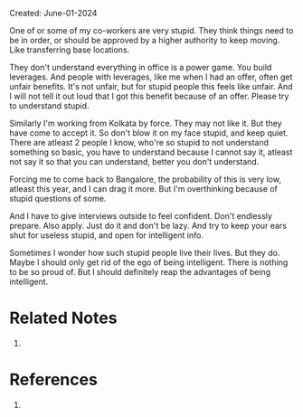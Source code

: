 Created: June-01-2024

One of or some of my co-workers are very stupid. They think things need to be in order, or should be approved by a higher authority to keep moving. Like transferring base locations.

They don't understand everything in office is a power game. You build leverages. And people with leverages, like me when I had an offer, often get unfair benefits. It's not unfair, but for stupid people this feels like unfair. And I will not tell it out loud that I got this benefit because of an offer. Please try to understand stupid.

Similarly I'm working from Kolkata by force. They may not like it. But they have come to accept it. So don't blow it on my face stupid, and keep quiet. There are atleast 2 people I know, who're so stupid to not understand something so basic, you have to understand because I cannot say it, atleast not say it so that you can understand, better you don't understand.

Forcing me to come back to Bangalore, the probability of this is very low, atleast this year, and I can drag it more. But I'm overthinking because of stupid questions of some.

And I have to give interviews outside to feel confident. Don't endlessly prepare. Also apply. Just do it and don't be lazy. And try to keep your ears shut for useless stupid, and open for intelligent info.

Sometimes I wonder how such stupid people live their lives. But they do. Maybe I should only get rid of the ego of being intelligent. There is nothing to be so proud of. But I should definitely reap the advantages of being intelligent.


# Related Notes

1. 
# References

1. 